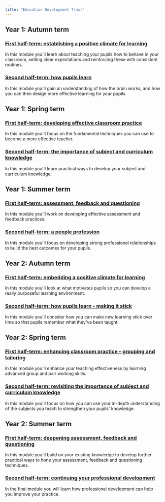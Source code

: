 ```yaml
---
title: "Education Development Trust"
---
```


## Year 1: Autumn term

### [First half-term: establishing a positive climate for learning](/education-development-trust/year-1-establishing-a-positive-climate-for-learning)

In this module you'll learn about teaching your pupils how to behave in your classroom, setting clear expectations and reinforcing these with consistent routines.

### [Second half-term: how pupils learn](/education-development-trust/year-1-how-pupils-learn)

In this module you'll gain an understanding of how the brain works, and how you can then design more effective learning for your pupils.

## Year 1: Spring term

### [First half-term: developing effective classroom practice](/education-development-trust/year-1-developing-effective-classroom-practice)

In this module you'll focus on the fundamental techniques you can use to become a more effective teacher.

### [Second half-term: the importance of subject and curriculum knowledge](/education-development-trust/year-1-the-importance-of-subject-and-curriculum-knowledge)

In this module you'll learn practical ways to develop your subject and curriculum knowledge.

## Year 1: Summer term

### [First half-term: assessment, feedback and questioning](/education-development-trust/year-1-assessment-feedback-and-questioning)

In this module you'll work on developing effective assessment and feedback practices.

### [Second half-term: a people profession](/education-development-trust/year-1-a-people-profession)

In this module you'll focus on developing strong professional relationships to build the best outcomes for your pupils.

## Year 2: Autumn term

### [First half-term: embedding a positive climate for learning](/education-development-trust/year-2-embedding-a-positive-climate-for-learning)

In this module you'll look at what motivates pupils so you can develop a really purposeful learning environment.

### [Second half-term: how pupils learn - making it stick](/education-development-trust/year-2-how-pupils-learn-making-it-stick)

In this module you'll consider how you can make new learning stick over time so that pupils remember what they've been taught.

## Year 2: Spring term

### [First half-term: enhancing classroom practice - grouping and tailoring](/education-development-trust/year-2-enhancing-classroom-practice-grouping-and-tailoring)

In this module you'll enhance your teaching effectiveness by learning advanced group and pair working skills.

### [Second half-term: revisiting the importance of subject and curriculum knowledge](/education-development-trust/year-2-revisiting-the-importance-of-subject-and-curriculum-knowledge)

In this module you'll focus on how you can use your in-depth understanding of the subjects you teach to strengthen your pupils' knowledge.

## Year 2: Summer term

### [First half-term: deepening assessment, feedback and questioning](/education-development-trust/year-2-deepening-assessment-feedback-and-questioning)

In this module you'll build on your existing knowledge to develop further practical ways to hone your assessment, feedback and questioning techniques.

### [Second half-term: continuing your professional development](/education-development-trust/year-2-continuing-your-professional-development)

In the final module you will learn how professional development can help you improve your practice.
